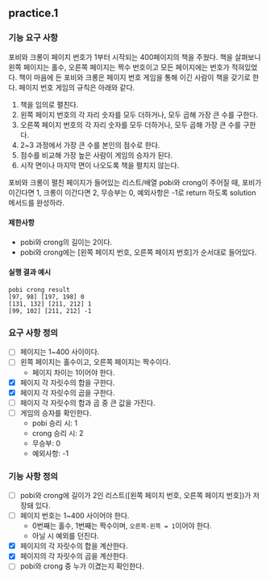 ## practice.1
### 기능 요구 사항
포비와 크롱이 페이지 번호가 1부터 시작되는 400페이지의 책을 주웠다. 
책을 살펴보니 왼쪽 페이지는 홀수, 오른쪽 페이지는 짝수 번호이고 모든 페이지에는 번호가 적혀있었다. 
책이 마음에 든 포비와 크롱은 페이지 번호 게임을 통해 이긴 사람이 책을 갖기로 한다. 
페이지 번호 게임의 규칙은 아래와 같다.

1. 책을 임의로 펼친다.
2. 왼쪽 페이지 번호의 각 자리 숫자를 모두 더하거나, 모두 곱해 가장 큰 수를 구한다.
3. 오른쪽 페이지 번호의 각 자리 숫자를 모두 더하거나, 모두 곱해 가장 큰 수를 구한다.
4. 2~3 과정에서 가장 큰 수를 본인의 점수로 한다.
5. 점수를 비교해 가장 높은 사람이 게임의 승자가 된다.
6. 시작 면이나 마지막 면이 나오도록 책을 펼치지 않는다.

포비와 크롱이 펼친 페이지가 들어있는 리스트/배열 pobi와 crong이 주어질 때, 포비가 이긴다면 1,
크롱이 이간다면 2, 무승부는 0, 예외사항은 -1로 return 하도록 solution 메서드를 완성하라.

#### 제한사항
- pobi와 crong의 길이는 2이다.
- pobi와 crong에는 [왼쪽 페이지 번호, 오른쪽 페이지 번호]가 순서대로 들어있다.

#### 실행 결과 예시
```
pobi crong result
[97, 98] [197, 198] 0
[131, 132] [211, 212] 1
[99, 102] [211, 212] -1
```

### 요구 사항 정의
- [ ] 페이지는 1~400 사이이다.
- [ ] 왼쪽 페이지는 홀수이고, 오른쪽 페이지는 짝수이다.
  - 페이지 차이는 1이어야 한다.
- [x] 페이지 각 자릿수의 합을 구한다.
- [x] 페이지 각 자릿수의 곱을 구한다.
- [ ] 페이지 각 자릿수의 합과 곱 중 큰 값을 가진다.
- [ ] 게임의 승자를 확인한다.
  - pobi 승리 시: 1
  - crong 승리 시: 2
  - 무승부: 0
  - 예외사항: -1

### 기능 사항 정의
- [ ] pobi와 crong에 길이가 2인 리스트([왼쪽 페이지 번호, 오른쪽 페이지 번호])가 저장돼 있다.
- [ ] 페이지 번호는 1~400 사이어야 한다.
  - 0번째는 홀수, 1번째는 짝수이며, `오른쪽-왼쪽 = 1`이어야 한다.
  - 아닐 시 예외를 던진다.
- [x] 페이지의 각 자릿수의 합을 계산한다.
- [x] 페이지의 각 자릿수의 곱을 계산한다.
- [ ] pobi와 crong 중 누가 이겼는지 확인한다.
